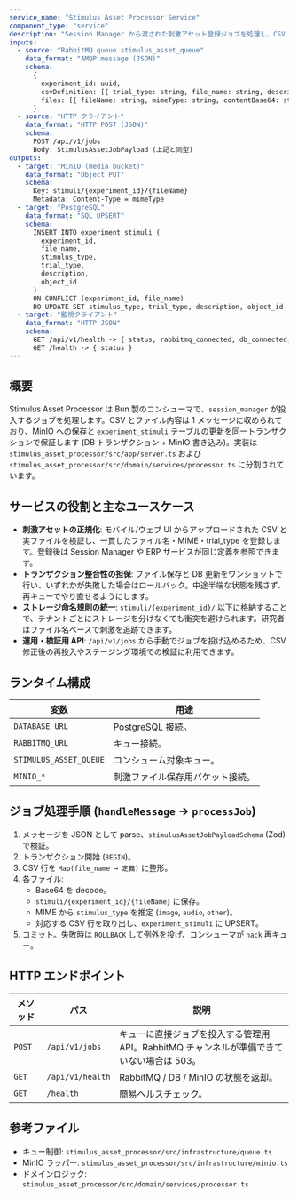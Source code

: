 ```yaml
---
service_name: "Stimulus Asset Processor Service"
component_type: "service"
description: "Session Manager から渡された刺激アセット登録ジョブを処理し、CSV とファイル群を MinIO・PostgreSQL に反映する非同期ワーカー。"
inputs:
  - source: "RabbitMQ queue stimulus_asset_queue"
    data_format: "AMQP message (JSON)"
    schema: |
      {
        experiment_id: uuid,
        csvDefinition: [{ trial_type: string, file_name: string, description?: string }],
        files: [{ fileName: string, mimeType: string, contentBase64: string }]
      }
  - source: "HTTP クライアント"
    data_format: "HTTP POST (JSON)"
    schema: |
      POST /api/v1/jobs
      Body: StimulusAssetJobPayload (上記と同型)
outputs:
  - target: "MinIO (media bucket)"
    data_format: "Object PUT"
    schema: |
      Key: stimuli/{experiment_id}/{fileName}
      Metadata: Content-Type = mimeType
  - target: "PostgreSQL"
    data_format: "SQL UPSERT"
    schema: |
      INSERT INTO experiment_stimuli (
        experiment_id,
        file_name,
        stimulus_type,
        trial_type,
        description,
        object_id
      )
      ON CONFLICT (experiment_id, file_name)
      DO UPDATE SET stimulus_type, trial_type, description, object_id
  - target: "監視クライアント"
    data_format: "HTTP JSON"
    schema: |
      GET /api/v1/health -> { status, rabbitmq_connected, db_connected, minio_connected, queue, last_rabbit_connected_at?, timestamp }
      GET /health -> { status }
---
```


## 概要

Stimulus Asset Processor は Bun 製のコンシューマで、`session_manager` が投入するジョブを処理します。CSV とファイル内容は 1 メッセージに収められており、MinIO への保存と `experiment_stimuli` テーブルの更新を同一トランザクションで保証します (DB トランザクション + MinIO 書き込み)。実装は `stimulus_asset_processor/src/app/server.ts` および `stimulus_asset_processor/src/domain/services/processor.ts` に分割されています。

## サービスの役割と主なユースケース

- **刺激アセットの正規化**: モバイル/ウェブ UI からアップロードされた CSV と実ファイルを検証し、一貫したファイル名・MIME・trial_type を登録します。登録後は Session Manager や ERP サービスが同じ定義を参照できます。
- **トランザクション整合性の担保**: ファイル保存と DB 更新をワンショットで行い、いずれかが失敗した場合はロールバック。中途半端な状態を残さず、再キューでやり直せるようにします。
- **ストレージ命名規則の統一**: `stimuli/{experiment_id}/` 以下に格納することで、テナントごとにストレージを分けなくても衝突を避けられます。研究者はファイル名ベースで刺激を追跡できます。
- **運用・検証用 API**: `/api/v1/jobs` から手動でジョブを投げ込めるため、CSV 修正後の再投入やステージング環境での検証に利用できます。

## ランタイム構成

| 変数 | 用途 |
| --- | --- |
| `DATABASE_URL` | PostgreSQL 接続。 |
| `RABBITMQ_URL` | キュー接続。 |
| `STIMULUS_ASSET_QUEUE` | コンシューム対象キュー。 |
| `MINIO_*` | 刺激ファイル保存用バケット接続。 |

## ジョブ処理手順 (`handleMessage` → `processJob`)

1. メッセージを JSON として parse、`stimulusAssetJobPayloadSchema` (Zod) で検証。
2. トランザクション開始 (`BEGIN`)。
3. CSV 行を `Map(file_name → 定義)` に整形。
4. 各ファイル:
   - Base64 を decode。
   - `stimuli/{experiment_id}/{fileName}` に保存。
   - MIME から `stimulus_type` を推定 (`image`, `audio`, `other`)。
   - 対応する CSV 行を取り出し、`experiment_stimuli` に UPSERT。
5. コミット。失敗時は `ROLLBACK` して例外を投げ、コンシューマが `nack` 再キュー。

## HTTP エンドポイント

| メソッド | パス | 説明 |
| --- | --- | --- |
| `POST` | `/api/v1/jobs` | キューに直接ジョブを投入する管理用 API。RabbitMQ チャンネルが準備できていない場合は 503。 |
| `GET` | `/api/v1/health` | RabbitMQ / DB / MinIO の状態を返却。 |
| `GET` | `/health` | 簡易ヘルスチェック。 |

## 参考ファイル

- キュー制御: `stimulus_asset_processor/src/infrastructure/queue.ts`
- MinIO ラッパー: `stimulus_asset_processor/src/infrastructure/minio.ts`
- ドメインロジック: `stimulus_asset_processor/src/domain/services/processor.ts`

